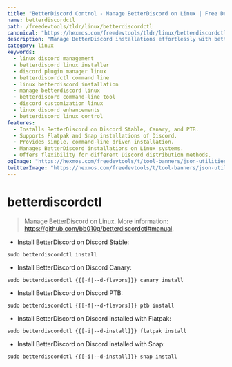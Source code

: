 ```yaml
---
title: "BetterDiscord Control - Manage BetterDiscord on Linux | Free DevTools"
name: betterdiscordctl
path: /freedevtools/tldr/linux/betterdiscordctl
canonical: "https://hexmos.com/freedevtools/tldr/linux/betterdiscordctl/"
description: "Manage BetterDiscord installations effortlessly with betterdiscordctl.  Install BetterDiscord on various Discord versions (Stable, Canary, PTB, Flatpak, Snap) using simple commands. Free online tool, no registration required."
category: linux
keywords:
  - linux discord management
  - betterdiscord linux installer
  - discord plugin manager linux
  - betterdiscordctl command line
  - linux betterdiscord installation
  - manage betterdiscord linux
  - betterdiscord command-line tool
  - discord customization linux
  - linux discord enhancements
  - betterdiscord linux control
features:
  - Installs BetterDiscord on Discord Stable, Canary, and PTB.
  - Supports Flatpak and Snap installations of Discord.
  - Provides simple, command-line driven installation.
  - Manages BetterDiscord installations on Linux systems.
  - Offers flexibility for different Discord distribution methods.
ogImage: "https://hexmos.com/freedevtools/t/tool-banners/json-utilities-banner.png"
twitterImage: "https://hexmos.com/freedevtools/t/tool-banners/json-utilities-banner.png"
---
```


# betterdiscordctl

> Manage BetterDiscord on Linux.
> More information: <https://github.com/bb010g/betterdiscordctl#manual>.

- Install BetterDiscord on Discord Stable:

`sudo betterdiscordctl install`

- Install BetterDiscord on Discord Canary:

`sudo betterdiscordctl {{[-f|--d-flavors]}} canary install`

- Install BetterDiscord on Discord PTB:

`sudo betterdiscordctl {{[-f|--d-flavors]}} ptb install`

- Install BetterDiscord on Discord installed with Flatpak:

`sudo betterdiscordctl {{[-i|--d-install]}} flatpak install`

- Install BetterDiscord on Discord installed with Snap:

`sudo betterdiscordctl {{[-i|--d-install]}} snap install`

